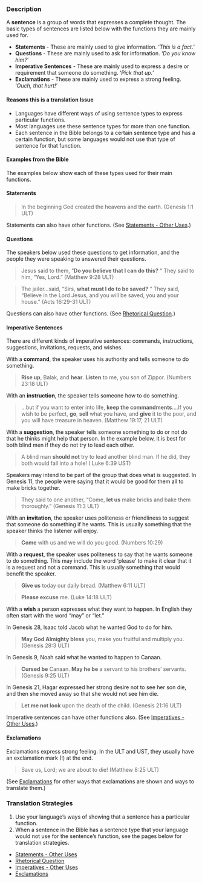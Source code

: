 

### Description

A **sentence** is a group of words that expresses a complete thought. The basic types of sentences are listed below with the functions they are mainly used for.

* **Statements** - These are mainly used to give information. ‘_This is a fact._’
* **Questions** - These are mainly used to ask for information. ‘_Do you know him?_’
* **Imperative Sentences** - These are mainly used to express a desire or requirement that someone do something. ‘_Pick that up._’
* **Exclamations** - These are mainly used to express a strong feeling. ‘_Ouch, that hurt!_’


#### Reasons this is a translation Issue

* Languages have different ways of using sentence types to express particular functions.
* Most languages use these sentence types for more than one function.
* Each sentence in the Bible belongs to a certain sentence type and has a certain function, but some languages would not use that type of sentence for that function.

#### Examples from the Bible

The examples below show each of these types used for their main functions.

#### Statements

> In the beginning God created the heavens and the earth. (Genesis 1:1 ULT)

Statements can also have other functions. (See [Statements - Other Uses](../figs-declarative/01.md).)

#### Questions

The speakers below used these questions to get information, and the people they were speaking to answered their questions.

> Jesus said to them, “**Do you believe that I can do this?** “ They said to him, “Yes, Lord.” (Matthew 9:28 ULT)  
  
> The jailer…said, “Sirs, **what must I do to be saved?** “ They said, “Believe in the Lord Jesus, and you will be saved, you and your house.” (Acts 16:29-31 ULT) 

Questions can also have other functions. (See [Rhetorical Question](../figs-rquestion/01.md).)

#### Imperative Sentences

There are different kinds of imperative sentences: commands, instructions, suggestions, invitations, requests, and wishes.

With a **command**, the speaker uses his authority and tells someone to do something.

> **Rise up**, Balak, and **hear**. **Listen** to me, you son of Zippor. (Numbers 23:18 ULT)

With an **instruction**, the speaker tells someone how to do something.

> …but if you want to enter into life, **keep the commandments**.…If you wish to be perfect, **go**, **sell** what you have, and **give** it to the poor, and you will have treasure in heaven. (Matthew 19:17, 21 ULT)

With a **suggestion**, the speaker tells someone something to do or not do that he thinks might help that person. In the example below, it is best for both blind men if they do not try to lead each other.

> A blind man **should not** try to lead another blind man. If he did, they both would fall into a hole! ( Luke 6:39 UST)

Speakers may intend to be part of the group that does what is suggested. In Genesis 11, the people were saying that it would be good for them all to make bricks together.
> They said to one another, “Come, **let us** make bricks and bake them thoroughly.” (Genesis 11:3 ULT)

With an **invitation**, the speaker uses politeness or friendliness to suggest that someone do something if he wants. This is usually something that the speaker thinks the listener will enjoy.

> **Come** with us and we will do you good. (Numbers 10:29)

With a **request**, the speaker uses politeness to say that he wants someone to do something. This may include the word ‘please’ to make it clear that it is a request and not a command. This is usually something that would benefit the speaker.

> **Give us** today our daily bread. (Matthew 6:11 ULT)   
  
> **Please excuse** me. (Luke 14:18 ULT) 

With a **wish** a person expresses what they want to happen. In English they often start with the word “may” or “let.”

In Genesis 28, Isaac told Jacob what he wanted God to do for him.

> **May God Almighty bless** you, make you fruitful and multiply you. (Genesis 28:3 ULT)

In Genesis 9, Noah said what he wanted to happen to Canaan.

> **Cursed be** Canaan. **May he be** a servant to his brothers’ servants. (Genesis 9:25 ULT)

In Genesis 21, Hagar expressed her strong desire not to see her son die, and then she moved away so that she would not see him die.

> **Let me not look** upon the death of the child. (Genesis 21:16 ULT)

Imperative sentences can have other functions also. (See [Imperatives - Other Uses](../figs-imperative/01.md).)

#### Exclamations

Exclamations express strong feeling. In the ULT and UST, they usually have an exclamation mark (!) at the end.
> Save us, Lord; we are about to die! (Matthew 8:25 ULT)

(See [Exclamations](../figs-exclamations/01.md) for other ways that exclamations are shown and ways to translate them.)

### Translation Strategies

1. Use your language’s ways of showing that a sentence has a particular function.
1. When a sentence in the Bible has a sentence type that your language would not use for the sentence’s function, see the pages below for translation strategies.

* [Statements - Other Uses](../figs-declarative/01.md)
* [Rhetorical Question](../figs-rquestion/01.md)
* [Imperatives - Other Uses](../figs-imperative/01.md)
* [Exclamations](../figs-exclamations/01.md)

